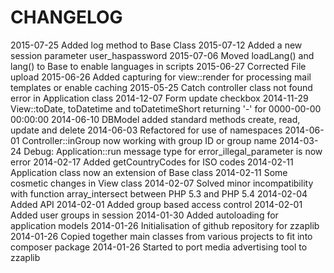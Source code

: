 CHANGELOG
=========
2015-07-25 Added log method to Base Class
2015-07-12 Added a new session parameter user_haspassword
2015-07-06 Moved loadLang() and lang() to Base to enable languages in scripts
2015-06-27 Corrected File upload
2015-06-26 Added capturing for view::render for processing mail templates or enable caching
2015-05-25 Catch controller class not found error in Application class
2014-12-07 Form update checkbox
2014-11-29 View::toDate, toDatetime and toDatetimeShort returning '-' for 0000-00-00 00:00:00 
2014-06-10 DBModel added standard methods create, read, update and delete
2014-06-03 Refactored for use of namespaces 
2014-06-01 Controller::inGroup now working with group ID or group name
2014-03-24 Debug: Application::run message type for error_illegal_parameter is now error 
2014-02-17 Added getCountryCodes for ISO codes
2014-02-11 Application class now an extension of Base class
2014-02-11 Some cosmetic changes in View class
2014-02-07 Solved minor incompatibility with function array_intersect between PHP 5.3 and PHP 5.4
2014-02-04 Added API
2014-02-01 Added group based access control
2014-02-01 Added user groups in session
2014-01-30 Added autoloading for application models
2014-01-26 Initialisation of github repository for zzaplib
2014-01-26 Copied together main classes from various projects to fit into composer package
2014-01-26 Started to port media advertising tool to zzaplib
